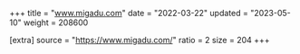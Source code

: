 +++
title = "www.migadu.com"
date = "2022-03-22"
updated = "2023-05-10"
weight = 208600

[extra]
source = "https://www.migadu.com/"
ratio = 2
size = 204
+++
